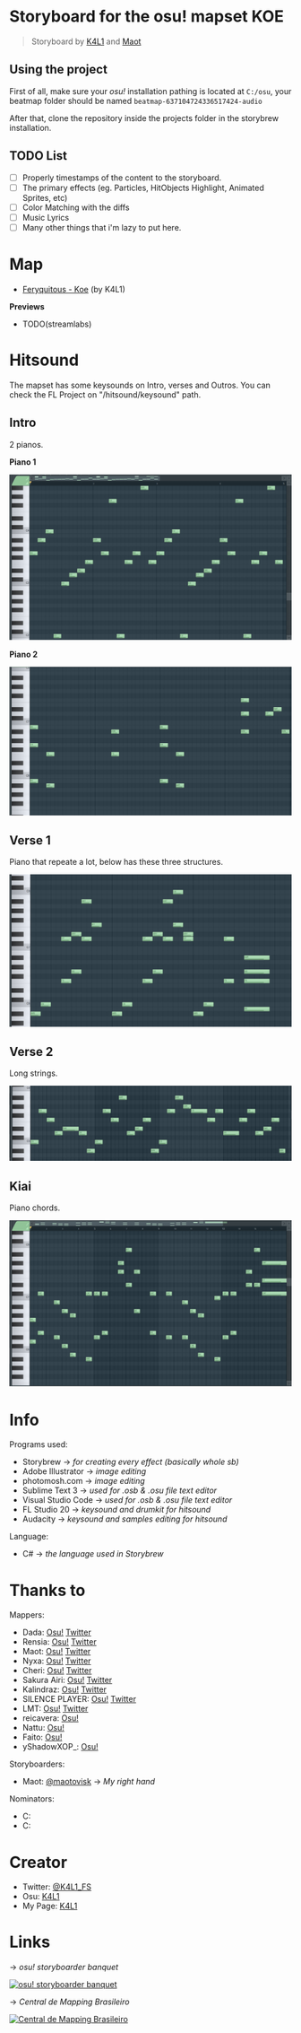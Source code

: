 # Storyboard for the osu! mapset KOE
> Storyboard by [K4L1](https://osu.ppy.sh/users/11334594) and [Maot](https://osu.ppy.sh/users/3914271)

## Using the project

First of all, make sure your *osu!* installation pathing is located at `C:/osu`, your beatmap folder should be named `beatmap-637104724336517424-audio`

After that, clone the repository inside the projects folder in the storybrew installation.

## TODO List
* [ ] Properly timestamps of the content to the storyboard.
* [ ] The primary effects (eg. Particles, HitObjects Highlight, Animated Sprites, etc)
* [ ] Color Matching with the diffs
* [ ] Music Lyrics
* [ ] Many other things that i'm lazy to put here.

# Map
- [Feryquitous - Koe](https://osu.ppy.sh/beatmapsets/1071084 "Feryquitous - Koe") (by K4L1)

**Previews**
- TODO(streamlabs)

# Hitsound

The mapset has some keysounds on Intro, verses and Outros. You can check the FL Project on "/hitsound/keysound" path.

## Intro

2 pianos.

**Piano 1**

![PianoIntro1](hitsound/piano1.PNG "PianoIntro1")

**Piano 2**

![PianoIntro2](hitsound/piano2.PNG "PianoIntro2")

## Verse 1

Piano that repeate a lot, below has these three structures.

![Verse1](hitsound/verse1.PNG "Verse1")

## Verse 2

Long strings.

![Verse2](hitsound/verse2.PNG "Verse2")

## Kiai

Piano chords.

![Kiai](hitsound/kiai.PNG "Kiai")

# Info
Programs used:
- Storybrew -> *for creating every effect (basically whole sb)*
- Adobe Illustrator -> *image editing*
- photomosh.com -> *image editing*
- Sublime Text 3 -> *used for .osb & .osu file text editor*
- Visual Studio Code -> *used for .osb & .osu file text editor*
- FL Studio 20 -> *keysound and drumkit for hitsound*
- Audacity -> *keysound and samples editing for hitsound*

Language:
- C# -> *the language used in Storybrew*

# Thanks to
Mappers:
- Dada: [Osu!](https://osu.ppy.sh/u/9119507 "Dada") [Twitter](https://twitter.com/dada_38_ "@dada_38_")
- Rensia: [Osu!](https://osu.ppy.sh/users/9598254 "Rensia") [Twitter](https://twitter.com/OsuRensia "@OsuRensia")
- Maot: [Osu!](https://osu.ppy.sh/users/3914271 "Maot") [Twitter](https://twitter.com/maotovisk "@maotovisk")
- Nyxa: [Osu!](https://osu.ppy.sh/users/3408126 "Nyxa") [Twitter](https://twitter.com/NyxaNX "@NyxaNX")
- Cheri: [Osu!](https://osu.ppy.sh/u/5226970 "Cheri") [Twitter](https://twitter.com/Cheri_Osu "@Cheri_Osu")
- Sakura Airi: [Osu!](https://osu.ppy.sh/users/8682057 "Sakura Airi") [Twitter](https://twitter.com/SakuraAiriOsu "@SakuraAiriOsu")
- Kalindraz: [Osu!](https://osu.ppy.sh/users/2313166 "Kalindraz") [Twitter](https://twitter.com/kalindraz "@Kalindraz")
- SILENCE PLAYER: [Osu!](https://osu.ppy.sh/users/6381153 "SILENCE PLAYER") [Twitter](https://twitter.com/ItsWinterOsu "@ItsWinterOsu")
- LMT: [Osu!](https://osu.ppy.sh/users/7262798 "LMT") [Twitter](https://twitter.com/utsmol_ "@utsmol_")
- reicavera: [Osu!](https://osu.ppy.sh/users/9314703 "reicavera")
- Nattu: [Osu!](https://osu.ppy.sh/users/1886722 "Nattu")
- Faito: [Osu!](https://osu.ppy.sh/users/9706291 "Faito")
- yShadowXOP_: [Osu!](https://osu.ppy.sh/users/7754679 "yShadowXOP_")

Storyboarders:
- Maot: [@maotovisk](https://twitter.com/maotovisk "@maotovisk") -> *My right hand*

Nominators:
- C:
- C:

# Creator
- Twitter: [@K4L1_FS](https://twitter.com/K4L1_FS "@K4L1_FS")
- Osu: [K4L1](https://osu.ppy.sh/u/11334594 "K4L1")
- My Page: [K4L1](https://lucasnathaniel.github.io "Github Page")


# Links
-> *osu! storyboarder banquet*

[![osu! storyboarder banquet](https://cdn.discordapp.com/icons/203050773645492224/18918f6e14a100739cd135f9e752ae1e.webp "osu! storyboarder banquet")](https://discord.gg/B8NX7YW "osu! storyboarder banquet")

-> *Central de Mapping Brasileiro*

[![Central de Mapping Brasileiro](https://cdn.discordapp.com/icons/312689203341426690/6f5de4063febbecfe52778f0e7b7b972.webp "Central de Mapping Brasileiro")](https://discord.gg/guvd6fC "Central de Mapping Brasileiro")